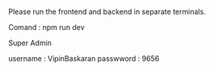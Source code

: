 Please run the frontend and backend in separate terminals.

Comand : npm run dev

Super Admin

username : VipinBaskaran
passwword : 9656 
